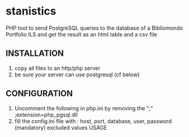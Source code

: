 # stanistics
PHP tool to send PostgreSQL queries to the database of a Bibliomondo Portfolio ILS and get the result as an html table and a csv file
## INSTALLATION
1) copy all files to an http/php server
2) be sure your server can use postgresql (cf below)
## CONFIGURATION
1) Uncomment the following in php.ini by removing the ";"
;extension=php_pgsql.dll
2) fill the config.ini file with : 
host, port, database, user, password (mandatory)
excluded values
USAGE
